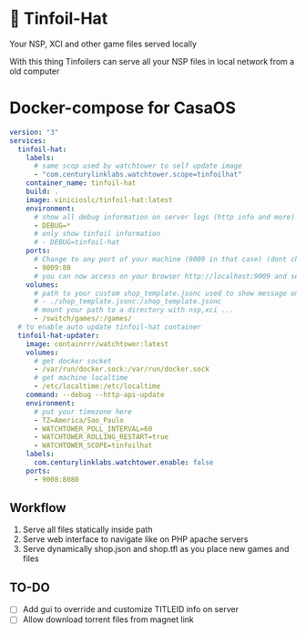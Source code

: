 # 📂 Tinfoil-Hat

Your NSP, XCI and other game files served locally

With this thing Tinfoilers can serve all your NSP files in local network from a old computer

# Docker-compose for CasaOS

```yml
version: "3"
services:
  tinfoil-hat:
    labels:
      # same scop used by watchtower to self update image
      - "com.centurylinklabs.watchtower.scope=tinfoilhat"
    container_name: tinfoil-hat
    build: .
    image: vinicioslc/tinfoil-hat:latest
    environment:
      # show all debug information on server logs (http info and more)
      - DEBUG=*
      # only show tinfoil information
      # - DEBUG=tinfoil-hat
    ports:
      # Change to any port of your machine (9009 in that case) (dont change the :80 !!!)
      - 9009:80
      # you can now access on your browser http://localhost:9009 and see your games
    volumes:
      # path to your custom shop_template.jsonc used to show message on success or add authentication
      # - ./shop_template.jsonc:/shop_template.jsonc
      # mount your path to a directory with nsp,xci ...
      - /switch/games/:/games/
  # to enable auto update tinfoil-hat container
  tinfoil-hat-updater:
    image: containrrr/watchtower:latest
    volumes:
      # get docker socket
      - /var/run/docker.sock:/var/run/docker.sock
      # get machine localtime
      - /etc/localtime:/etc/localtime
    command: --debug --http-api-update
    environment:
      # put your timezone here
      - TZ=America/Sao_Paulo
      - WATCHTOWER_POLL_INTERVAL=60
      - WATCHTOWER_ROLLING_RESTART=true
      - WATCHTOWER_SCOPE=tinfoilhat
    labels:
      com.centurylinklabs.watchtower.enable: false
    ports:
      - 9008:8080
```

## Workflow

1. Serve all files statically inside path
2. Serve web interface to navigate like on PHP apache servers
3. Serve dynamically shop.json and shop.tfl as you place new games and files

## TO-DO

- [ ] Add gui to override and customize TITLEID info on server
- [ ] Allow download torrent files from magnet link
